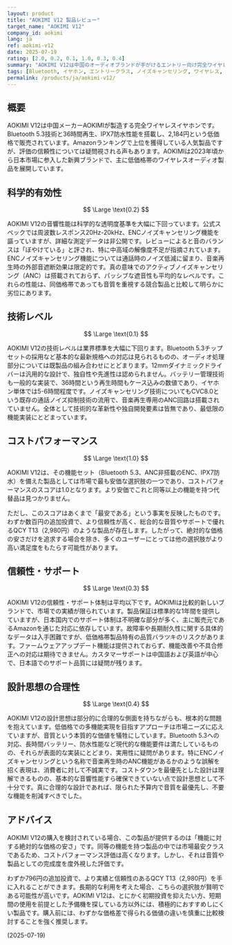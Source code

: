 ```yaml
---
layout: product
title: "AOKIMI V12 製品レビュー"
target_name: "AOKIMI V12"
company_id: aokimi
lang: ja
ref: aokimi-v12
date: 2025-07-19
rating: [2.0, 0.2, 0.1, 1.0, 0.3, 0.4]
summary: "AOKIMI V12は中国のオーディオブランドが手がけるエントリー向け完全ワイヤレスイヤホンです。2,184円という市場最安クラスの価格で多機能を提供しますが、音質面で多くの妥協があり、総合的な価値では疑問が残ります。"
tags: [Bluetooth, イヤホン, エントリークラス, ノイズキャンセリング, ワイヤレス, 中国]
permalink: /products/ja/aokimi-v12/
---
```

## 概要

AOKIMI V12は中国メーカーAOKIMIが製造する完全ワイヤレスイヤホンです。Bluetooth 5.3技術と36時間再生、IPX7防水性能を搭載し、2,184円という低価格で販売されています。Amazonランキングで上位を獲得している人気製品ですが、評価の信頼性については疑問視される声もあります。AOKIMIは2023年頃から日本市場に参入した新興ブランドで、主に低価格帯のワイヤレスオーディオ製品を展開しています。

## 科学的有効性

$$ \Large \text{0.2} $$

AOKIMI V12の音響性能は科学的な透明度基準を大幅に下回っています。公式スペックでは周波数レスポンス20Hz-20kHz、ENCノイズキャンセリング機能を謳っていますが、詳細な測定データは非公開です。レビューによると音のバランスは「ぼやけている」と評され、特に中高域の解像度不足が指摘されています。ENCノイズキャンセリング機能については通話時のノイズ低減に留まり、音楽再生時の外部音遮断効果は限定的です。真の意味でのアクティブノイズキャンセリング（ANC）は搭載されておらず、パッシブな遮音性も平均的なレベルです。これらの性能は、同価格帯であっても音質を重視する競合製品と比較して明らかに劣位にあります。

## 技術レベル

$$ \Large \text{0.1} $$

AOKIMI V12の技術レベルは業界標準を大幅に下回ります。Bluetooth 5.3チップセットの採用など基本的な最新規格への対応は見られるものの、オーディオ処理部分については既製品の組み合わせにとどまります。12mmダイナミックドライバーは汎用的な設計で、独自性や先進性は認められません。バッテリー管理技術も一般的な実装で、36時間という再生時間もケース込みの数値であり、イヤホン単体では5-6時間程度です。ノイズキャンセリング技術についてもCVC8.0という既存の通話ノイズ抑制技術の流用で、音楽再生専用のANC回路は搭載されていません。全体として技術的な革新性や独自開発要素は皆無であり、最低限の機能実装にとどまっています。

## コストパフォーマンス

$$ \Large \text{1.0} $$

AOKIMI V12は、その機能セット（Bluetooth 5.3、ANC非搭載のENC、IPX7防水）を備えた製品としては市場で最も安価な選択肢の一つであり、コストパフォーマンスのスコアは1.0となります。より安価でこれと同等以上の機能を持つ代替品は見つかりません。

ただし、このスコアはあくまで「最安である」という事実を反映したものです。わずか数百円の追加投資で、より信頼性が高く、総合的な音質やサポートで優れるQCY T13（2,980円）のような製品が存在します。したがって、絶対的な価格の安さだけを追求する場合を除き、多くのユーザーにとっては他の選択肢がより高い満足度をもたらす可能性があります。

## 信頼性・サポート

$$ \Large \text{0.3} $$

AOKIMI V12の信頼性・サポート体制は平均以下です。AOKIMIは比較的新しいブランドで、市場での実績が限られています。製品保証は標準的な1年間を提供していますが、日本国内でのサポート体制は不明確な部分が多く、主に販売元であるAmazonを通じた対応に依存しています。故障率や長期耐久性に関する具体的なデータは入手困難ですが、低価格帯製品特有の品質バラツキのリスクがあります。ファームウェアアップデート機能は提供されておらず、機能改善や不具合修正への対応は期待できません。カスタマーサポートは中国語および英語が中心で、日本語でのサポート品質には疑問が残ります。

## 設計思想の合理性

$$ \Large \text{0.4} $$

AOKIMI V12の設計思想は部分的に合理的な側面を持ちながらも、根本的な問題を抱えています。低価格での多機能実現を目指すアプローチは市場ニーズに応えていますが、音質という本質的な価値を犠牲にしています。Bluetooth 5.3への対応、長時間バッテリー、防水性能など現代的な機能要件は満たしているものの、それらが表面的な実装にとどまり、実用性に疑問があります。特にENCノイズキャンセリングという名称で音楽再生時のANC機能があるかのような誤解を招く表現は、消費者に対して不誠実です。コストダウンを最優先とした設計は理解できるものの、基本的な音響性能すら確保できていない点で設計思想として不十分です。真に合理的な設計であれば、限られた予算内で音質を最優先し、不要な機能を削減すべきでした。

## アドバイス

AOKIMI V12の購入を検討されている場合、この製品が提供するのは「機能に対する絶対的な価格の安さ」です。同等の機能を持つ製品の中では市場最安クラスであるため、コストパフォーマンス評価は高くなります。しかし、それは音質や製品としての完成度を度外視した評価です。

わずか796円の追加投資で、より実績と信頼性のあるQCY T13（2,980円）を手に入れることができます。長期的な利用を考えた場合、こちらの選択肢が賢明である可能性が高いです。AOKIMI V12は、とにかく初期投資を抑えたい方、短期間の使用を前提とした予備機を探している方以外には、積極的におすすめしにくい製品です。購入前には、わずかな価格差で得られる価値の違いを慎重に比較検討することを強く推奨します。

(2025-07-19)
